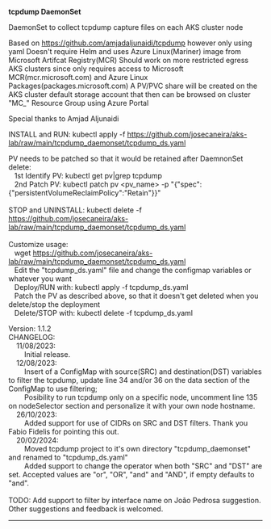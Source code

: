 
**tcpdump DaemonSet**

DaemonSet to collect tcpdump capture files on each AKS cluster node

Based on https://github.com/amjadaljunaidi/tcpdump however only using yaml
Doesn't require Helm and uses Azure Linux(Mariner) image from Microsoft Artifcat Registry(MCR)
Should work on more restricted egress AKS clusters since only requires access to Microsoft MCR(mcr.microsoft.com) and Azure Linux Packages(packages.microsoft.com)
A PV/PVC share will be created on the AKS cluster default storage account that then can be browsed on cluster "MC_" Resource Group using Azure Portal

Special thanks to Amjad Aljunaidi

INSTALL and RUN: kubectl apply -f https://github.com/josecaneira/aks-lab/raw/main/tcpdump_daemonset/tcpdump_ds.yaml

PV needs to be patched so that it would be retained after DaemnonSet delete:<br>
&nbsp;&nbsp;&nbsp;1st Identify PV: kubectl get pv|grep tcpdump<br>
&nbsp;&nbsp;&nbsp;2nd Patch PV: kubectl patch pv <pv_name>  -p "{\"spec\":{\"persistentVolumeReclaimPolicy\":\"Retain\"}}"<br>
<br>
STOP and UNINSTALL: kubectl delete -f https://github.com/josecaneira/aks-lab/raw/main/tcpdump_daemonset/tcpdump_ds.yaml<br>
<br>
Customize usage:<br>
&nbsp;&nbsp;&nbsp;wget https://github.com/josecaneira/aks-lab/raw/main/tcpdump_daemonset/tcpdump_ds.yaml<br>
&nbsp;&nbsp;&nbsp;Edit the "tcpdump_ds.yaml" file and change the configmap variables or whatever you want<br>
&nbsp;&nbsp;&nbsp;Deploy/RUN with: kubectl apply -f tcpdump_ds.yaml<br>
&nbsp;&nbsp;&nbsp;Patch the PV as described above, so that it doesn't get deleted when you delete/stop the deployment<br>
&nbsp;&nbsp;&nbsp;Delete/STOP with: kubectl delete -f tcpdump_ds.yaml<br>

Version: 1.1.2<br>
CHANGELOG:<br>
&nbsp;&nbsp;&nbsp;&nbsp;11/08/2023:<br>
&nbsp;&nbsp;&nbsp;&nbsp;&nbsp;&nbsp;&nbsp;&nbsp;Initial release.<br>
&nbsp;&nbsp;&nbsp;&nbsp;12/08/2023:<br>
&nbsp;&nbsp;&nbsp;&nbsp;&nbsp;&nbsp;&nbsp;&nbsp;Insert of a ConfigMap with source(SRC) and destination(DST) variables to filter the tcpdump, update line 34 and/or 36 on the data section of the ConfigMap to use filtering;<br>
&nbsp;&nbsp;&nbsp;&nbsp;&nbsp;&nbsp;&nbsp;&nbsp;Posibility to run tcpdump only on a specific node, uncomment line 135 on nodeSelector section and personalize it with your own node hostname.<br>
&nbsp;&nbsp;&nbsp;&nbsp;26/10/2023:<br>
&nbsp;&nbsp;&nbsp;&nbsp;&nbsp;&nbsp;&nbsp;&nbsp;Added support for use of CIDRs on SRC and DST filters. Thank you Fabio Fidelis for pointing this out.<br>
&nbsp;&nbsp;&nbsp;&nbsp;20/02/2024:<br>
&nbsp;&nbsp;&nbsp;&nbsp;&nbsp;&nbsp;&nbsp;&nbsp;Moved tcpdump project to it's own directory "tcpdump_daemonset" and renamed to "tcpdump_ds.yaml"<br>
&nbsp;&nbsp;&nbsp;&nbsp;&nbsp;&nbsp;&nbsp;&nbsp;Added support to change the operator when both "SRC" and "DST" are set. Accepted values are "or", "OR", "and" and "AND", if empty defaults to "and".<br><br>
TODO: Add support to filter by interface name on João Pedrosa suggestion. Other suggestions and feedback is welcomed.<br>

__________________________________________________________________________________________________________________________________________________________________________________________________________
